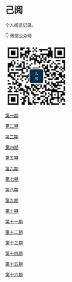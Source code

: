 # 己阅

个人阅览记录。

👇 微信公众号 

![](barcode.jpg)

[第一期](posts/post_001.md)

[第二期](posts/post_002.md)

[第三期](posts/post_003.md)

[第四期](posts/post_004.md)

[第五期](posts/post_005.md)

[第六期](posts/post_006.md)

[第七期](posts/post_007.md)

[第八期](posts/post_008.md)

[第九期](posts/post_009.md)

[第十期](posts/post_010.md)

[第十一期](posts/post_011.md)

[第十二期](posts/post_012.md)

[第十三期](posts/post_013.md)

[第十四期](posts/post_014.md)

[第十五期](posts/post_015.md)

[第十六期](posts/post_016.md)

